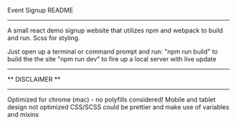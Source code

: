 Event Signup README

**********************************************************
A small react demo signup website that utilizes npm and webpack
to build and run.
Scss for styling.

Just open up a terminal or command prompt and run:
"npm run build" to build the the site
"npm run dev" to fire up a local server with live update

***********************************
**          DISCLAIMER           **
***********************************

Optimized for chrome (mac) - no polyfills considered!
Mobile and tablet design not optimized
CSS/SCSS could be prettier and make use of variables and mixins